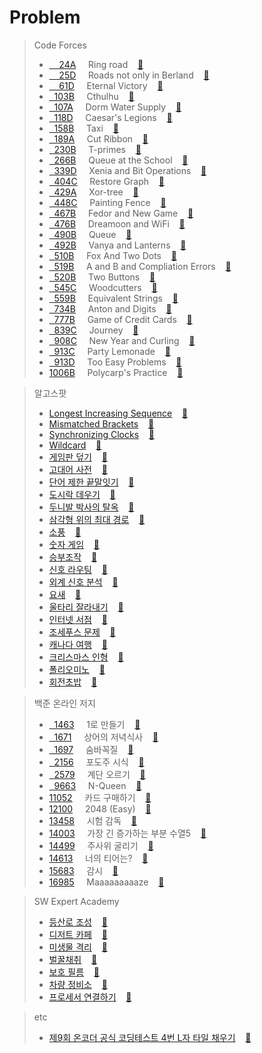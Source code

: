# Problem
>Code Forces<br>
>* [&nbsp;&nbsp;&nbsp;&nbsp;24A](http://codeforces.com/problemset/problem/24/A)&nbsp;&nbsp;&nbsp;&nbsp;&nbsp;Ring road
&nbsp;&nbsp;&nbsp;[:page_facing_up:](https://github.com/tjtmf1/Study-Algorithm/blob/master/Study-Algorithm/Ring%20road.cpp)<br>
>* [&nbsp;&nbsp;&nbsp;&nbsp;25D](http://codeforces.com/problemset/problem/25/D)&nbsp;&nbsp;&nbsp;&nbsp;&nbsp;Roads not only in Berland
&nbsp;&nbsp;&nbsp;[:page_facing_up:](https://github.com/tjtmf1/Study-Algorithm/blob/master/Study-Algorithm/Roads%20not%20only%20in%20Berland.cpp)<br>
>* [&nbsp;&nbsp;&nbsp;&nbsp;61D](http://codeforces.com/problemset/problem/61/D)&nbsp;&nbsp;&nbsp;&nbsp;&nbsp;Eternal Victory
&nbsp;&nbsp;&nbsp;[:page_facing_up:](https://github.com/tjtmf1/Study-Algorithm/blob/master/Study-Algorithm/Eternal%20Victory.cpp)<br>
>* [&nbsp;&nbsp;103B](http://codeforces.com/problemset/problem/103/B)&nbsp;&nbsp;&nbsp;&nbsp;&nbsp;Cthulhu
&nbsp;&nbsp;&nbsp;[:page_facing_up:](https://github.com/tjtmf1/Study-Algorithm/blob/master/Study-Algorithm/Cthulhu.cpp)<br>
>* [&nbsp;&nbsp;107A](http://codeforces.com/problemset/problem/107/A)&nbsp;&nbsp;&nbsp;&nbsp;&nbsp;Dorm Water Supply
&nbsp;&nbsp;&nbsp;[:page_facing_up:](https://github.com/tjtmf1/Study-Algorithm/blob/master/Study-Algorithm/Dorm%20Water%20Supply.cpp)<br>
>* [&nbsp;&nbsp;118D](http://codeforces.com/problemset/problem/118/D)&nbsp;&nbsp;&nbsp;&nbsp;&nbsp;Caesar's Legions
&nbsp;&nbsp;&nbsp;[:page_facing_up:](https://github.com/tjtmf1/Study-Algorithm/blob/master/Study-Algorithm/Caesar's%20Legions.cpp)<br>
>* [&nbsp;&nbsp;158B](http://codeforces.com/problemset/problem/158/B)&nbsp;&nbsp;&nbsp;&nbsp;&nbsp;Taxi
&nbsp;&nbsp;&nbsp;[:page_facing_up:](https://github.com/tjtmf1/Study-Algorithm/blob/master/Study-Algorithm/Taxi.cpp)<br>
>* [&nbsp;&nbsp;189A](http://codeforces.com/problemset/problem/189/A)&nbsp;&nbsp;&nbsp;&nbsp;&nbsp;Cut Ribbon
&nbsp;&nbsp;&nbsp;[:page_facing_up:](https://github.com/tjtmf1/Study-Algorithm/blob/master/Study-Algorithm/Cut%20Ribbon.cpp)<br>
>* [&nbsp;&nbsp;230B](http://codeforces.com/problemset/problem/230/B)&nbsp;&nbsp;&nbsp;&nbsp;&nbsp;T-primes
&nbsp;&nbsp;&nbsp;[:page_facing_up:](https://github.com/tjtmf1/Study-Algorithm/blob/master/Study-Algorithm/T-primes.cpp)<br>
>* [&nbsp;&nbsp;266B](http://codeforces.com/problemset/problem/266/B)&nbsp;&nbsp;&nbsp;&nbsp;&nbsp;Queue at the School
&nbsp;&nbsp;&nbsp;[:page_facing_up:](https://github.com/tjtmf1/Study-Algorithm/blob/master/Study-Algorithm/Queue%20at%20the%20School.cpp)<br>
>* [&nbsp;&nbsp;339D](http://codeforces.com/problemset/problem/339/D)&nbsp;&nbsp;&nbsp;&nbsp;&nbsp;Xenia and Bit Operations
&nbsp;&nbsp;&nbsp;[:page_facing_up:](https://github.com/tjtmf1/Study-Algorithm/blob/master/Study-Algorithm/Xenia%20and%20Bit%20Operations.cpp)<br>
>* [&nbsp;&nbsp;404C](http://codeforces.com/problemset/problem/404/C)&nbsp;&nbsp;&nbsp;&nbsp;&nbsp;Restore Graph
&nbsp;&nbsp;&nbsp;[:page_facing_up:](https://github.com/tjtmf1/Study-Algorithm/blob/master/Study-Algorithm/Restore%20Graph.cpp)<br>
>* [&nbsp;&nbsp;429A](http://codeforces.com/problemset/problem/429/A)&nbsp;&nbsp;&nbsp;&nbsp;&nbsp;Xor-tree
&nbsp;&nbsp;&nbsp;[:page_facing_up:](https://github.com/tjtmf1/Study-Algorithm/blob/master/Study-Algorithm/Xor-tree.cpp)<br>
>* [&nbsp;&nbsp;448C](http://codeforces.com/problemset/problem/448/C)&nbsp;&nbsp;&nbsp;&nbsp;&nbsp;Painting Fence
&nbsp;&nbsp;&nbsp;[:page_facing_up:](https://github.com/tjtmf1/Study-Algorithm/blob/master/Study-Algorithm/Painting%20Fence.cpp)<br>
>* [&nbsp;&nbsp;467B](http://codeforces.com/problemset/problem/467/B)&nbsp;&nbsp;&nbsp;&nbsp;&nbsp;Fedor and New Game
&nbsp;&nbsp;&nbsp;[:page_facing_up:](https://github.com/tjtmf1/Study-Algorithm/blob/master/Study-Algorithm/Fedor%20and%20New%20Game.cpp)<br>
>* [&nbsp;&nbsp;476B](http://codeforces.com/problemset/problem/476/B)&nbsp;&nbsp;&nbsp;&nbsp;&nbsp;Dreamoon and WiFi
&nbsp;&nbsp;&nbsp;[:page_facing_up:](https://github.com/tjtmf1/Study-Algorithm/blob/master/Study-Algorithm/Dreamoon%20and%20WiFi.cpp)<br>
>* [&nbsp;&nbsp;490B](http://codeforces.com/problemset/problem/490/B)&nbsp;&nbsp;&nbsp;&nbsp;&nbsp;Queue
&nbsp;&nbsp;&nbsp;[:page_facing_up:](https://github.com/tjtmf1/Study-Algorithm/blob/master/Study-Algorithm/Queue.cpp)<br>
>* [&nbsp;&nbsp;492B](http://codeforces.com/problemset/problem/492/B)&nbsp;&nbsp;&nbsp;&nbsp;&nbsp;Vanya and Lanterns
&nbsp;&nbsp;&nbsp;[:page_facing_up:](https://github.com/tjtmf1/Study-Algorithm/blob/master/Study-Algorithm/Vanya%20and%20Lanterns.cpp)<br>
>* [&nbsp;&nbsp;510B](http://codeforces.com/problemset/problem/510/B)&nbsp;&nbsp;&nbsp;&nbsp;&nbsp;Fox And Two Dots
&nbsp;&nbsp;&nbsp;[:page_facing_up:](https://github.com/tjtmf1/Study-Algorithm/blob/master/Study-Algorithm/Fox%20And%20Two%20Dots.cpp)<br>
>* [&nbsp;&nbsp;519B](http://codeforces.com/problemset/problem/519/B)&nbsp;&nbsp;&nbsp;&nbsp;&nbsp;A and B and Compliation Errors
&nbsp;&nbsp;&nbsp;[:page_facing_up:](https://github.com/tjtmf1/Study-Algorithm/blob/master/Study-Algorithm/A%20and%20B%20and%20Compilation%20Errors.cpp)<br>
>* [&nbsp;&nbsp;520B](http://codeforces.com/problemset/problem/520/B)&nbsp;&nbsp;&nbsp;&nbsp;&nbsp;Two Buttons
&nbsp;&nbsp;&nbsp;[:page_facing_up:](https://github.com/tjtmf1/Study-Algorithm/blob/master/Study-Algorithm/Two%20Buttons.cpp)<br>
>* [&nbsp;&nbsp;545C](http://codeforces.com/problemset/problem/545/C)&nbsp;&nbsp;&nbsp;&nbsp;&nbsp;Woodcutters
&nbsp;&nbsp;&nbsp;[:page_facing_up:](https://github.com/tjtmf1/Study-Algorithm/blob/master/Study-Algorithm/Woodcutters.cpp)<br>
>* [&nbsp;&nbsp;559B](https://codeforces.com/problemset/problem/559/B)&nbsp;&nbsp;&nbsp;&nbsp;&nbsp;Equivalent Strings
&nbsp;&nbsp;&nbsp;[:page_facing_up:](https://github.com/tjtmf1/Study-Algorithm/blob/master/Study-Algorithm/Equivalent%20Strings.cpp)<br>
>* [&nbsp;&nbsp;734B](http://codeforces.com/problemset/problem/734/B)&nbsp;&nbsp;&nbsp;&nbsp;&nbsp;Anton and Digits
&nbsp;&nbsp;&nbsp;[:page_facing_up:](https://github.com/tjtmf1/Study-Algorithm/blob/master/Study-Algorithm/Anton%20and%20Digits.cpp)<br>
>* [&nbsp;&nbsp;777B](http://codeforces.com/problemset/problem/777/B)&nbsp;&nbsp;&nbsp;&nbsp;&nbsp;Game of Credit Cards
&nbsp;&nbsp;&nbsp;[:page_facing_up:](https://github.com/tjtmf1/Study-Algorithm/blob/master/Study-Algorithm/Game%20of%20Credit%20Cards.cpp)<br>
>* [&nbsp;&nbsp;839C](http://codeforces.com/problemset/problem/839/C)&nbsp;&nbsp;&nbsp;&nbsp;&nbsp;Journey
&nbsp;&nbsp;&nbsp;[:page_facing_up:](https://github.com/tjtmf1/Study-Algorithm/blob/master/Study-Algorithm/Journey.cpp)<br>
>* [&nbsp;&nbsp;908C](http://codeforces.com/problemset/problem/908/C)&nbsp;&nbsp;&nbsp;&nbsp;&nbsp;New Year and Curling
&nbsp;&nbsp;&nbsp;[:page_facing_up:](https://github.com/tjtmf1/Study-Algorithm/blob/master/Study-Algorithm/New%20Year%20and%20Curling.cpp)<br>
>* [&nbsp;&nbsp;913C](http://codeforces.com/problemset/problem/913/C)&nbsp;&nbsp;&nbsp;&nbsp;&nbsp;Party Lemonade
&nbsp;&nbsp;&nbsp;[:page_facing_up:](https://github.com/tjtmf1/Study-Algorithm/blob/master/Study-Algorithm/Party%20Lemonade.cpp)<br>
>* [&nbsp;&nbsp;913D](http://codeforces.com/problemset/problem/913/D)&nbsp;&nbsp;&nbsp;&nbsp;&nbsp;Too Easy Problems
&nbsp;&nbsp;&nbsp;[:page_facing_up:](https://github.com/tjtmf1/Study-Algorithm/blob/master/Study-Algorithm/Too%20Easy%20Problems.cpp)<br>
>* [1006B](http://codeforces.com/problemset/problem/1006/B)&nbsp;&nbsp;&nbsp;&nbsp;&nbsp;Polycarp's Practice
&nbsp;&nbsp;&nbsp;[:page_facing_up:](https://github.com/tjtmf1/Study-Algorithm/blob/master/Study-Algorithm/Polycarp's%20Practice.cpp)<br>

>알고스팟<br>
>* [Longest Increasing Sequence](https://algospot.com/judge/problem/read/LIS)
&nbsp;&nbsp;&nbsp;[:page_facing_up:](https://github.com/tjtmf1/Study-Algorithm/blob/master/Study-Algorithm/Longest%20Increasing%20Sequence.cpp)<br>
>* [Mismatched Brackets](https://algospot.com/judge/problem/read/BRACKETS2)
&nbsp;&nbsp;&nbsp;[:page_facing_up:](https://github.com/tjtmf1/Study-Algorithm/blob/master/Study-Algorithm/Mismatched%20Brackets.cpp)<br>
>* [Synchronizing Clocks](https://algospot.com/judge/problem/read/CLOCKSYNC)
&nbsp;&nbsp;&nbsp;[:page_facing_up:](https://github.com/tjtmf1/Study-Algorithm/blob/master/Study-Algorithm/Synchronizing%20Clocks.cpp)<br>
>* [Wildcard](https://algospot.com/judge/problem/read/WILDCARD)
&nbsp;&nbsp;&nbsp;[:page_facing_up:](https://github.com/tjtmf1/Study-Algorithm/blob/master/Study-Algorithm/Wildcard.cpp)<br>
>* [게임판 덮기](https://algospot.com/judge/problem/read/BOARDCOVER)
&nbsp;&nbsp;&nbsp;[:page_facing_up:](https://github.com/tjtmf1/Study-Algorithm/blob/master/Study-Algorithm/%EA%B2%8C%EC%9E%84%ED%8C%90%20%EB%8D%AE%EA%B8%B0.cpp)<br>
>* [고대어 사전](https://algospot.com/judge/problem/read/DICTIONARY)
&nbsp;&nbsp;&nbsp;[:page_facing_up:](https://github.com/tjtmf1/Study-Algorithm/blob/master/Study-Algorithm/%EA%B3%A0%EB%8C%80%EC%96%B4%20%EC%82%AC%EC%A0%84.cpp)<br>
>* [단어 제한 끝말잇기](https://algospot.com/judge/problem/read/WORDCHAIN)
&nbsp;&nbsp;&nbsp;[:page_facing_up:](https://github.com/tjtmf1/Study-Algorithm/blob/master/Study-Algorithm/%EB%8B%A8%EC%96%B4%20%EC%A0%9C%ED%95%9C%20%EB%81%9D%EB%A7%90%EC%9E%87%EA%B8%B0.cpp)<br>
>* [도시락 데우기](https://algospot.com/judge/problem/read/LUNCHBOX)
&nbsp;&nbsp;&nbsp;[:page_facing_up:](https://github.com/tjtmf1/Study-Algorithm/blob/master/Study-Algorithm/%EB%8F%84%EC%8B%9C%EB%9D%BD%20%EB%8D%B0%EC%9A%B0%EA%B8%B0.cpp)<br>
>* [두니발 박사의 탈옥](https://algospot.com/judge/problem/read/NUMB3RS)
&nbsp;&nbsp;&nbsp;[:page_facing_up:](https://github.com/tjtmf1/Study-Algorithm/blob/master/Study-Algorithm/%EB%91%90%EB%8B%88%EB%B0%9C%20%EB%B0%95%EC%82%AC%EC%9D%98%20%ED%83%88%EC%98%A5.cpp)<br>
>* [삼각형 위의 최대 경로](https://algospot.com/judge/problem/read/TRIANGLEPATH)
&nbsp;&nbsp;&nbsp;[:page_facing_up:](https://github.com/tjtmf1/Study-Algorithm/blob/master/Study-Algorithm/%EC%82%BC%EA%B0%81%ED%98%95%20%EC%9C%84%EC%9D%98%20%EC%B5%9C%EB%8C%80%20%EA%B2%BD%EB%A1%9C.cpp)<br>
>* [소풍](https://algospot.com/judge/problem/read/PICNIC)
&nbsp;&nbsp;&nbsp;[:page_facing_up:](https://github.com/tjtmf1/Study-Algorithm/blob/master/Study-Algorithm/%EC%86%8C%ED%92%8D.cpp)<br>
>* [숫자 게임](https://algospot.com/judge/problem/read/NUMBERGAME)
&nbsp;&nbsp;&nbsp;[:page_facing_up:](https://github.com/tjtmf1/Study-Algorithm/blob/master/Study-Algorithm/%EC%88%AB%EC%9E%90%20%EA%B2%8C%EC%9E%84.cpp)<br>
>* [승부조작](https://algospot.com/judge/problem/read/MATCHFIX)
&nbsp;&nbsp;&nbsp;[:page_facing_up:](https://github.com/tjtmf1/Study-Algorithm/blob/master/Study-Algorithm/%EC%8A%B9%EB%B6%80%EC%A1%B0%EC%9E%91.cpp)<br>
>* [신호 라우팅](https://algospot.com/judge/problem/read/ROUTING)
&nbsp;&nbsp;&nbsp;[:page_facing_up:](https://github.com/tjtmf1/Study-Algorithm/blob/master/Study-Algorithm/%EC%8B%A0%ED%98%B8%20%EB%9D%BC%EC%9A%B0%ED%8C%85.cpp)<br>
>* [외계 신호 분석](https://algospot.com/judge/problem/read/ITES)
&nbsp;&nbsp;&nbsp;[:page_facing_up:](https://github.com/tjtmf1/Study-Algorithm/blob/master/Study-Algorithm/%EC%99%B8%EA%B3%84%20%EC%8B%A0%ED%98%B8%20%EB%B6%84%EC%84%9D.cpp)<br>
>* [요새](https://algospot.com/judge/problem/read/FORTRESS)
&nbsp;&nbsp;&nbsp;[:page_facing_up:](https://github.com/tjtmf1/Study-Algorithm/blob/master/Study-Algorithm/%EC%9A%94%EC%83%88.cpp)<br>
>* [울타리 잘라내기](https://algospot.com/judge/problem/read/FENCE)
&nbsp;&nbsp;&nbsp;[:page_facing_up:](https://github.com/tjtmf1/Study-Algorithm/blob/master/Study-Algorithm/%EC%9A%B8%ED%83%80%EB%A6%AC%20%EC%9E%98%EB%9D%BC%EB%82%B4%EA%B8%B0.cpp)<br>
>* [인터넷 서점](https://algospot.com/judge/problem/read/BOOKSTORE)
&nbsp;&nbsp;&nbsp;[:page_facing_up:](https://github.com/tjtmf1/Study-Algorithm/blob/master/Study-Algorithm/%EC%9D%B8%ED%84%B0%EB%84%B7%20%EC%84%9C%EC%A0%90.cpp)<br>
>* [조세푸스 문제](https://algospot.com/judge/problem/read/JOSEPHUS)
&nbsp;&nbsp;&nbsp;[:page_facing_up:](https://github.com/tjtmf1/Study-Algorithm/blob/master/Study-Algorithm/%EC%A1%B0%EC%84%B8%ED%91%B8%EC%8A%A4%20%EB%AC%B8%EC%A0%9C.cpp)<br>
>* [캐나다 여행](https://algospot.com/judge/problem/read/CANADATRIP)
&nbsp;&nbsp;&nbsp;[:page_facing_up:](https://github.com/tjtmf1/Study-Algorithm/blob/master/Study-Algorithm/%EC%BA%90%EB%82%98%EB%8B%A4%20%EC%97%AC%ED%96%89.cpp)<br>
>* [크리스마스 인형](https://algospot.com/judge/problem/read/CHRISTMAS)
&nbsp;&nbsp;&nbsp;[:page_facing_up:](https://github.com/tjtmf1/Study-Algorithm/blob/master/Study-Algorithm/%ED%81%AC%EB%A6%AC%EC%8A%A4%EB%A7%88%EC%8A%A4%20%EC%9D%B8%ED%98%95.cpp)<br>
>* [폴리오미노](https://algospot.com/judge/problem/read/POLY)
&nbsp;&nbsp;&nbsp;[:page_facing_up:](https://github.com/tjtmf1/Study-Algorithm/blob/master/Study-Algorithm/%ED%8F%B4%EB%A6%AC%EC%98%A4%EB%AF%B8%EB%85%B8.cpp)<br>
>* [회전초밥](https://algospot.com/judge/problem/read/SUSHI)
&nbsp;&nbsp;&nbsp;[:page_facing_up:](https://github.com/tjtmf1/Study-Algorithm/blob/master/Study-Algorithm/%ED%9A%8C%EC%A0%84%EC%B4%88%EB%B0%A5.cpp)<br>

>백준 온라인 저지<br>
>* [&nbsp;&nbsp;1463](https://www.acmicpc.net/problem/1463)&nbsp;&nbsp;&nbsp;&nbsp;&nbsp;1로 만들기
&nbsp;&nbsp;&nbsp;[:page_facing_up:](https://github.com/tjtmf1/Study-Algorithm/blob/master/Study-Algorithm/1%EB%A1%9C%20%EB%A7%8C%EB%93%A4%EA%B8%B0.cpp)<br>
>* [&nbsp;&nbsp;1671](https://www.acmicpc.net/problem/1671)&nbsp;&nbsp;&nbsp;&nbsp;&nbsp;상어의 저녁식사
&nbsp;&nbsp;&nbsp;[:page_facing_up:](https://github.com/tjtmf1/Study-Algorithm/blob/master/Study-Algorithm/%EC%83%81%EC%96%B4%EC%9D%98%20%EC%A0%80%EB%85%81%EC%8B%9D%EC%82%AC.cpp)<br>
>* [&nbsp;&nbsp;1697](https://www.acmicpc.net/problem/1697)&nbsp;&nbsp;&nbsp;&nbsp;&nbsp;숨바꼭질
&nbsp;&nbsp;&nbsp;[:page_facing_up:](https://github.com/tjtmf1/Study-Algorithm/blob/master/Study-Algorithm/%EC%88%A8%EB%B0%94%EA%BC%AD%EC%A7%88.cpp)<br>
>* [&nbsp;&nbsp;2156](https://www.acmicpc.net/problem/2156)&nbsp;&nbsp;&nbsp;&nbsp;&nbsp;포도주 시식
&nbsp;&nbsp;&nbsp;[:page_facing_up:](https://github.com/tjtmf1/Study-Algorithm/blob/master/Study-Algorithm/%ED%8F%AC%EB%8F%84%EC%A3%BC%20%EC%8B%9C%EC%8B%9D.cpp)<br>
>* [&nbsp;&nbsp;2579](https://www.acmicpc.net/problem/2579)&nbsp;&nbsp;&nbsp;&nbsp;&nbsp;계단 오르기
&nbsp;&nbsp;&nbsp;[:page_facing_up:](https://github.com/tjtmf1/Study-Algorithm/blob/master/Study-Algorithm/%EA%B3%84%EB%8B%A8%20%EC%98%A4%EB%A5%B4%EA%B8%B0.cpp)<br>
>* [&nbsp;&nbsp;9663](https://www.acmicpc.net/problem/9663)&nbsp;&nbsp;&nbsp;&nbsp;&nbsp;N-Queen
&nbsp;&nbsp;&nbsp;[:page_facing_up:](https://github.com/tjtmf1/Study-Algorithm/blob/master/Study-Algorithm/N-Queen.cpp)<br>
>* [11052](https://www.acmicpc.net/problem/11052)&nbsp;&nbsp;&nbsp;&nbsp;&nbsp;카드 구매하기
&nbsp;&nbsp;&nbsp;[:page_facing_up:](https://github.com/tjtmf1/Study-Algorithm/blob/master/Study-Algorithm/%EC%B9%B4%EB%93%9C%20%EA%B5%AC%EB%A7%A4%ED%95%98%EA%B8%B0.cpp)<br>
>* [12100](https://www.acmicpc.net/problem/12100)&nbsp;&nbsp;&nbsp;&nbsp;&nbsp;2048 (Easy)
&nbsp;&nbsp;&nbsp;[:page_facing_up:](https://github.com/tjtmf1/Study-Algorithm/blob/master/Study-Algorithm/2048%20(Easy).cpp)<br>
>* [13458](https://www.acmicpc.net/problem/13458)&nbsp;&nbsp;&nbsp;&nbsp;&nbsp;시험 감독
&nbsp;&nbsp;&nbsp;[:page_facing_up:](https://github.com/tjtmf1/Study-Algorithm/blob/master/Study-Algorithm/%EC%8B%9C%ED%97%98%20%EA%B0%90%EB%8F%85.cpp)<br>
>* [14003](https://www.acmicpc.net/problem/14003)&nbsp;&nbsp;&nbsp;&nbsp;&nbsp;가장 긴 증가하는 부분 수열5
&nbsp;&nbsp;&nbsp;[:page_facing_up:](https://github.com/tjtmf1/Study-Algorithm/blob/master/Study-Algorithm/%EA%B0%80%EC%9E%A5%20%EA%B8%B4%20%EC%A6%9D%EA%B0%80%ED%95%98%EB%8A%94%20%EB%B6%80%EB%B6%84%20%EC%88%98%EC%97%B4%205.cpp)<br>
>* [14499](https://www.acmicpc.net/problem/14499)&nbsp;&nbsp;&nbsp;&nbsp;&nbsp;주사위 굴리기
&nbsp;&nbsp;&nbsp;[:page_facing_up:](https://github.com/tjtmf1/Study-Algorithm/blob/master/Study-Algorithm/%EC%A3%BC%EC%82%AC%EC%9C%84%20%EA%B5%B4%EB%A6%AC%EA%B8%B0.cpp)<br>
>* [14613](https://www.acmicpc.net/problem/14613)&nbsp;&nbsp;&nbsp;&nbsp;&nbsp;너의 티어는?
&nbsp;&nbsp;&nbsp;[:page_facing_up:](https://github.com/tjtmf1/Study-Algorithm/blob/master/Study-Algorithm/%EB%84%88%EC%9D%98%20%ED%8B%B0%EC%96%B4%EB%8A%94.cpp)<br>
>* [15683](https://www.acmicpc.net/problem/15683)&nbsp;&nbsp;&nbsp;&nbsp;&nbsp;감시
&nbsp;&nbsp;&nbsp;[:page_facing_up:](https://github.com/tjtmf1/Study-Algorithm/blob/master/Study-Algorithm/%EA%B0%90%EC%8B%9C.cpp)<br>
>* [16985](https://www.acmicpc.net/problem/16985)&nbsp;&nbsp;&nbsp;&nbsp;&nbsp;Maaaaaaaaaze
&nbsp;&nbsp;&nbsp;[:page_facing_up:](https://github.com/tjtmf1/Study-Algorithm/blob/master/Study-Algorithm/Maaaaaaaaaze.cpp)<br>

>SW Expert Academy<br>
>* [등산로 조성](https://www.swexpertacademy.com/main/code/problem/problemDetail.do?contestProbId=AV5PoOKKAPIDFAUq&categoryId=AV5PoOKKAPIDFAUq&categoryType=CODE)
&nbsp;&nbsp;&nbsp;[:page_facing_up:](https://github.com/tjtmf1/Study-Algorithm/blob/master/Study-Algorithm/%EB%93%B1%EC%82%B0%EB%A1%9C%20%EC%A1%B0%EC%84%B1.cpp)<br>
>* [디저트 카페](https://www.swexpertacademy.com/main/code/problem/problemDetail.do?contestProbId=AV5VwAr6APYDFAWu&categoryId=AV5VwAr6APYDFAWu&categoryType=CODE)
&nbsp;&nbsp;&nbsp;[:page_facing_up:](https://github.com/tjtmf1/Study-Algorithm/blob/master/Study-Algorithm/%EB%94%94%EC%A0%80%ED%8A%B8%20%EC%B9%B4%ED%8E%98.cpp)<br>
>* [미생물 격리](https://www.swexpertacademy.com/main/code/problem/problemDetail.do?contestProbId=AV597vbqAH0DFAVl&categoryId=AV597vbqAH0DFAVl&categoryType=CODE)
&nbsp;&nbsp;&nbsp;[:page_facing_up:](https://github.com/tjtmf1/Study-Algorithm/blob/master/Study-Algorithm/%EB%AF%B8%EC%83%9D%EB%AC%BC%20%EA%B2%A9%EB%A6%AC.cpp)<br>
>* [벌꿀채취](https://www.swexpertacademy.com/main/code/problem/problemDetail.do?contestProbId=AV5V4A46AdIDFAWu&categoryId=AV5V4A46AdIDFAWu&categoryType=CODE)
&nbsp;&nbsp;&nbsp;[:page_facing_up:](https://github.com/tjtmf1/Study-Algorithm/blob/master/Study-Algorithm/%EB%B2%8C%EA%BF%80%EC%B1%84%EC%B7%A8.cpp)<br>
>* [보호 필름](https://www.swexpertacademy.com/main/code/problem/problemDetail.do?contestProbId=AV5V1SYKAaUDFAWu&categoryId=AV5V1SYKAaUDFAWu&categoryType=CODE)
&nbsp;&nbsp;&nbsp;[:page_facing_up:](https://github.com/tjtmf1/Study-Algorithm/blob/master/Study-Algorithm/%EB%B3%B4%ED%98%B8%20%ED%95%84%EB%A6%84.cpp)<br>
>* [차량 정비소](https://www.swexpertacademy.com/main/code/problem/problemDetail.do?contestProbId=AV6c6bgaIuoDFAXy&categoryId=AV6c6bgaIuoDFAXy&categoryType=CODE)
&nbsp;&nbsp;&nbsp;[:page_facing_up:](https://github.com/tjtmf1/Study-Algorithm/blob/master/Study-Algorithm/%EC%B0%A8%EB%9F%89%20%EC%A0%95%EB%B9%84%EC%86%8C.cpp)<br>
>* [프로세서 연결하기](https://www.swexpertacademy.com/main/code/problem/problemDetail.do?contestProbId=AV4suNtaXFEDFAUf&categoryId=AV4suNtaXFEDFAUf&categoryType=CODE)
&nbsp;&nbsp;&nbsp;[:page_facing_up:](https://github.com/tjtmf1/Study-Algorithm/blob/master/Study-Algorithm/%ED%94%84%EB%A1%9C%EC%84%B8%EC%84%9C%20%EC%97%B0%EA%B2%B0%ED%95%98%EA%B8%B0.cpp)<br>

>etc<br>
>* [제9회 온코더 공식 코딩테스트 4번 L자 타일 채우기](https://www.oncoder.com/developer/practice/list)
&nbsp;&nbsp;&nbsp;[:page_facing_up:](https://github.com/tjtmf1/Study-Algorithm/blob/master/Study-Algorithm/%EC%98%A8%EC%BD%94%EB%8D%94%20%EC%A0%9C9%ED%9A%8C%20%EA%B3%B5%EC%8B%9D%20%EC%BD%94%EB%94%A9%ED%85%8C%EC%8A%A4%ED%8A%B8%20L%EC%9E%90%20%ED%83%80%EC%9D%BC%20%EC%B1%84%EC%9A%B0%EA%B8%B0.cpp)<br>